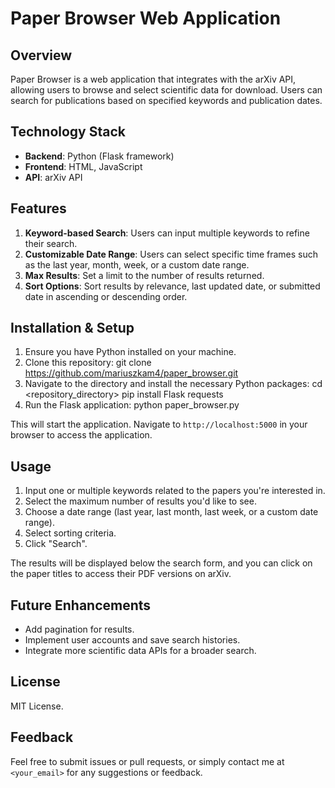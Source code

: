 # Paper Browser Web Application

## Overview
Paper Browser is a web application that integrates with the arXiv API, allowing users to browse and select scientific data for download. Users can search for publications based on specified keywords and publication dates.

## Technology Stack
- **Backend**: Python (Flask framework)
- **Frontend**: HTML, JavaScript
- **API**: arXiv API

## Features
1. **Keyword-based Search**: Users can input multiple keywords to refine their search.
2. **Customizable Date Range**: Users can select specific time frames such as the last year, month, week, or a custom date range.
3. **Max Results**: Set a limit to the number of results returned.
4. **Sort Options**: Sort results by relevance, last updated date, or submitted date in ascending or descending order.

## Installation & Setup
1. Ensure you have Python installed on your machine.
2. Clone this repository:
   git clone https://github.com/mariuszkam4/paper_browser.git
3. Navigate to the directory and install the necessary Python packages:
   cd <repository_directory>
   pip install Flask requests
4. Run the Flask application:
   python paper_browser.py

This will start the application. Navigate to `http://localhost:5000` in your browser to access the application.

## Usage
1. Input one or multiple keywords related to the papers you're interested in.
2. Select the maximum number of results you'd like to see.
3. Choose a date range (last year, last month, last week, or a custom date range).
4. Select sorting criteria.
5. Click "Search".

The results will be displayed below the search form, and you can click on the paper titles to access their PDF versions on arXiv.

## Future Enhancements
- Add pagination for results.
- Implement user accounts and save search histories.
- Integrate more scientific data APIs for a broader search.

## License
MIT License.

## Feedback
Feel free to submit issues or pull requests, or simply contact me at `<your_email>` for any suggestions or feedback.

